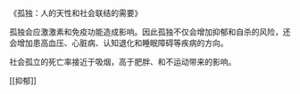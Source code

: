 《孤独：人的天性和社会联结的需要》

孤独会应激激素和免疫功能造成影响。因此孤独不仅会增加抑郁和自杀的风险，还会增加患高血压、心脏病、认知退化和睡眠障碍等疾病的方向。

社会孤立的死亡率接近于吸烟，高于肥胖、和不运动带来的影响。

[[抑郁]]